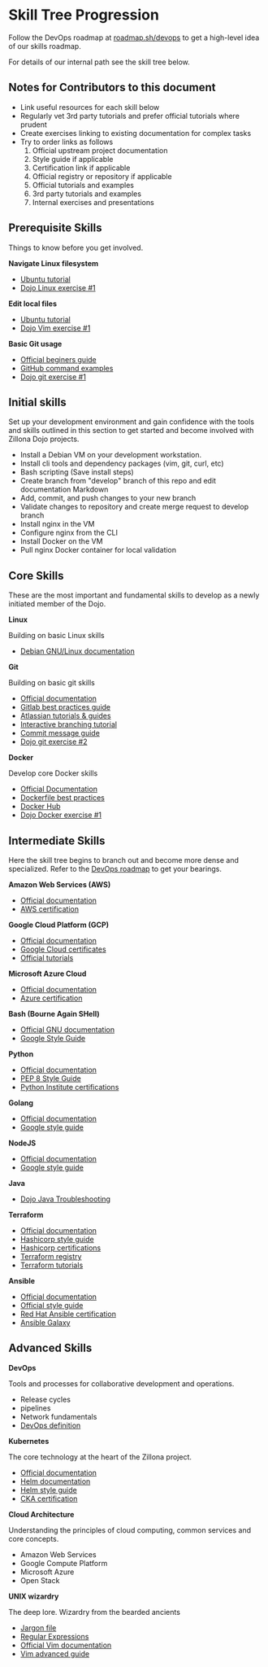 # Skill Tree Progression

Follow the DevOps roadmap at [roadmap.sh/devops](https://roadmap.sh/devops) to 
get a high-level idea of our skills roadmap. 

For details of our internal path see the skill tree below.

## Notes for Contributors to this document

  * Link useful resources for each skill below
  * Regularly vet 3rd party tutorials and prefer official tutorials where prudent
  * Create exercises linking to existing documentation for complex tasks
  * Try to order links as follows
    1. Official upstream project documentation
    1. Style guide if applicable
    1. Certification link if applicable
    1. Official registry or repository if applicable
    1. Official tutorials and examples
    1. 3rd party tutorials and examples
    1. Internal exercises and presentations

## Prerequisite Skills

Things to know before you get involved.

**Navigate Linux filesystem**

  * [Ubuntu tutorial](https://ubuntu.com/tutorials/command-line-for-beginners#1-overview)
  * [Dojo Linux exercise #1](linux_exercise-1.md)

**Edit local files**

  * [Ubuntu tutorial](https://ubuntu.com/tutorials/command-line-for-beginners#1-overview)
  * [Dojo Vim exercise #1](vim_exercise-1.md)

**Basic Git usage**

  * [Official beginers guide](https://git-scm.com/book/en/v2/Git-Basics-Recording-Changes-to-the-Repository)
  * [GitHub command examples](https://docs.github.com/en/get-started/using-git/about-git#github-and-the-command-line)
  * [Dojo git exercise #1](git_exercise-1.md)

## Initial skills

Set up your development environment and gain confidence with the tools and 
skills outlined in this section to get started and become involved with Zillona 
Dojo projects.

  * Install a Debian VM on your development workstation.
  * Install cli tools and dependency packages (vim, git, curl, etc)
  * Bash scripting (Save install steps)
  * Create branch from "develop" branch of this repo and edit documentation Markdown 
  * Add, commit, and push changes to your new branch
  * Validate changes to repository and create merge request to develop branch
  * Install nginx in the VM
  * Configure nginx from the CLI
  * Install Docker on the VM
  * Pull nginx Docker container for local validation

## Core Skills

These are the most important and fundamental skills to develop as a newly 
initiated member of the Dojo.

**Linux**

Building on basic Linux skills

  * [Debian GNU/Linux documentation](https://www.debian.org/doc/)

**Git**

Building on basic git skills

  * [Official documentation](https://www.git-scm.com/doc)
  * [Gitlab best practices guide](https://about.gitlab.com/topics/version-control/version-control-best-practices/)
  * [Atlassian tutorials & guides](https://www.atlassian.com/git/tutorials)
  * [Interactive branching tutorial](https://learngitbranching.js.org/)
  * [Commit message guide](https://cbea.ms/git-commit/)
  * [Dojo git exercise #2](git_exercise-2.md)

**Docker**

Develop core Docker skills

  * [Official Documentation](https://docs.docker.com/)
  * [Dockerfile best practices](https://docs.docker.com/guides/workshop/09_image_best/)
  * [Docker Hub](https://hub.docker.com/)
  * [Dojo Docker exercise #1](docker_exercise-1.md)

## Intermediate Skills

Here the skill tree begins to branch out and become more dense and specialized. 
Refer to the [DevOps roadmap](https://roadmap.sh/devops) to get your bearings.

**Amazon Web Services (AWS)**

  * [Official documentation](https://www.atlassian.com/git/tutorials)
  * [AWS certification](https://aws.amazon.com/certification/)

**Google Cloud Platform (GCP)**

  * [Official documentation](https://cloud.google.com/docs)
  * [Google Cloud certificates](https://cloud.google.com/learn/certification)
  * [Official tutorials](https://cloud.google.com/docs/tutorials)

**Microsoft Azure Cloud**

  * [Official documentation](https://learn.microsoft.com/en-us/azure/?product=popular)
  * [Azure certification](https://learn.microsoft.com/en-us/credentials/browse/?credential_types=certification&products=azure)

**Bash (Bourne Again SHell)**

  * [Official GNU documentation](https://www.gnu.org/savannah-checkouts/gnu/bash/manual/bash.html)
  * [Google Style Guide](https://google.github.io/styleguide/shellguide.html)

**Python**

  * [Official documentation](https://docs.python.org/3/)
  * [PEP 8 Style Guide](https://peps.python.org/pep-0008/)
  * [Python Institute certifications](https://pythoninstitute.org/certification-tracks)

**Golang**

  * [Official documentation](https://go.dev/doc/)
  * [Google style guide](https://google.github.io/styleguide/go/)

**NodeJS**

  * [Official documentation](https://nodejs.org/docs/latest/api/documentation.html)
  * [Google style guide](https://google.github.io/styleguide/jsguide.html)

**Java**

  * [Dojo Java Troubleshooting](java_troubleshooting.md)

**Terraform**

  * [Official documentation](https://developer.hashicorp.com/terraform/docs)
  * [Hashicorp style guide](https://developer.hashicorp.com/terraform/language/style)
  * [Hashicorp certifications](https://developer.hashicorp.com/certifications)
  * [Terraform registry](https://registry.terraform.io/browse/modules)
  * [Terraform tutorials](https://developer.hashicorp.com/terraform/tutorials/)

**Ansible**

  * [Official documentation](https://docs.ansible.com/)
  * [Official style guide](https://docs.ansible.com/ansible/2.10/dev_guide/style_guide/index.html)
  * [Red Hat Ansible certification](https://www.redhat.com/en/technologies/management/ansible/training-and-certification)
  * [Ansible Galaxy](https://galaxy.ansible.com/ui/)

## Advanced Skills

**DevOps**

Tools and processes for collaborative development and operations.

  * Release cycles
  * pipelines
  * Network fundamentals
  * [DevOps definition](https://en.wikipedia.org/wiki/DevOps)

**Kubernetes**

The core technology at the heart of the Zillona project.

  * [Official documentation](https://kubernetes.io/docs/home/)
  * [Helm documentation](https://helm.sh/docs/)
  * [Helm style guide](https://helm.sh/docs/chart_template_guide/yaml_techniques/)
  * [CKA certification](https://training.linuxfoundation.org/certification/certified-kubernetes-administrator-cka/)

**Cloud Architecture**

Understanding the principles of cloud computing, common services and core
concepts.

  * Amazon Web Services
  * Google Compute Platform
  * Microsoft Azure
  * Open Stack

**UNIX wizardry**

The deep lore. Wizardry from the bearded ancients

  * [Jargon file](http://www.catb.org/jargon/html/)
  * [Regular Expressions](https://en.wikipedia.org/wiki/Regular_expression)
  * [Official Vim documentation](https://www.vim.org/docs.php)
  * [Vim advanced guide](https://thevaluable.dev/vim-advanced/)
